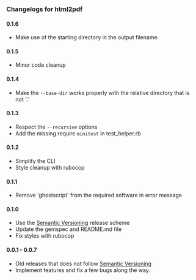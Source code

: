 ### Changelogs for html2pdf

#### 0.1.6

- Make use of the starting directory in the output filename

#### 0.1.5

- Minor code cleanup

#### 0.1.4

- Make the `--base-dir` works properly with the relative directory that is not '.'

#### 0.1.3

- Respect the `--recursive` options
- Add the missing require `minitest` in test_helper.rb

#### 0.1.2

- Simplify the CLI
- Style cleanup with rubocop

#### 0.1.1

- Remove 'ghostscript' from the required software in error message

#### 0.1.0

- Use the [Semantic Versioning][] release scheme
- Update the gemspec and README.md file
- Fix styles with rubocop

#### 0.0.1 - 0.0.7

- Old releases that does not follow [Semantic Versioning][]
- Implement features and fix a few bugs along the way.

[agile_utils]: https://github.com/agilecreativity/agile_utils
[code_lister]: https://github.com/agilecreativity/code_lister
[gemnasium]: https://gemnasium.com/agilecreativity/html2pdf
[codeclimate]: https://codeclimate.com/github/agilecreativity/html2pdf
[minitest]: https://github.com/seattlerb/minitest
[Semantic Versioning]: http://semver.org/
